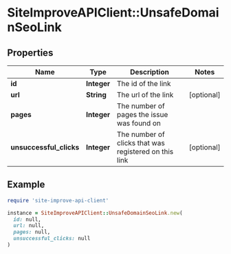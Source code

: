 # SiteImproveAPIClient::UnsafeDomainSeoLink

## Properties

| Name | Type | Description | Notes |
| ---- | ---- | ----------- | ----- |
| **id** | **Integer** | The id of the link |  |
| **url** | **String** | The url of the link | [optional] |
| **pages** | **Integer** | The number of pages the issue was found on |  |
| **unsuccessful_clicks** | **Integer** | The number of clicks that was registered on this link | [optional] |

## Example

```ruby
require 'site-improve-api-client'

instance = SiteImproveAPIClient::UnsafeDomainSeoLink.new(
  id: null,
  url: null,
  pages: null,
  unsuccessful_clicks: null
)
```

